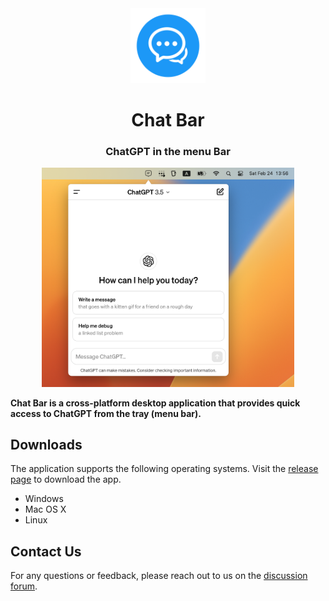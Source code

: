 <div align="center">
  <img src="asset/logo.svg" height="120">
  <h1>Chat Bar</h1>
  <h3>ChatGPT in the menu Bar</h3>
  <img src="asset/screenshot.png" width="80%" alt="Screenshot">
</div>

**Chat Bar is a cross-platform desktop application that provides quick access to ChatGPT from the tray (menu bar).**

## Downloads

The application supports the following operating systems. Visit the [release page](https://github.com/rabrain/chat-bar-docs/releases) to download the app.

- Windows
- Mac OS X
- Linux

## Contact Us

For any questions or feedback, please reach out to us on the [discussion forum](https://github.com/rabrain/chat-bar-docs/discussions).